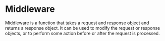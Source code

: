 # Middleware

Middleware is a function that takes a request and response object and returns a response object. It can be used to modify the request or response objects, or to perform some action before or after the request is processed.